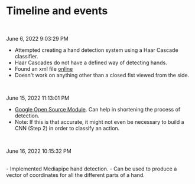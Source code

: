 # Timeline and events

</br>

June 6, 2022 9:03:29 PM

- Attempted creating a hand detection system using a Haar Cascade classifier.
- Haar Cascades do not have a defined way of detecting hands.
- Found an xml file [online](https://stackoverflow.com/questions/25542344/hand-detection-opencv)
- Doesn't work on anything other than a closed fist viewed from the side. 


</br>

June 15, 2022 11:13:01 PM

- [Google Open Source Module](https://google.github.io/mediapipe/). Can help in shortening the process of detection.
- Note: If this is that accurate, it might not even be necessary to build a CNN (Step 2) in order to classify an action.

<br/>


June 16, 2022 10:15:32 PM

<br/>
- Implemented Mediapipe hand detection.
- Can be used to produce a vector of coordinates for all the different parts of a hand.

<br/>
